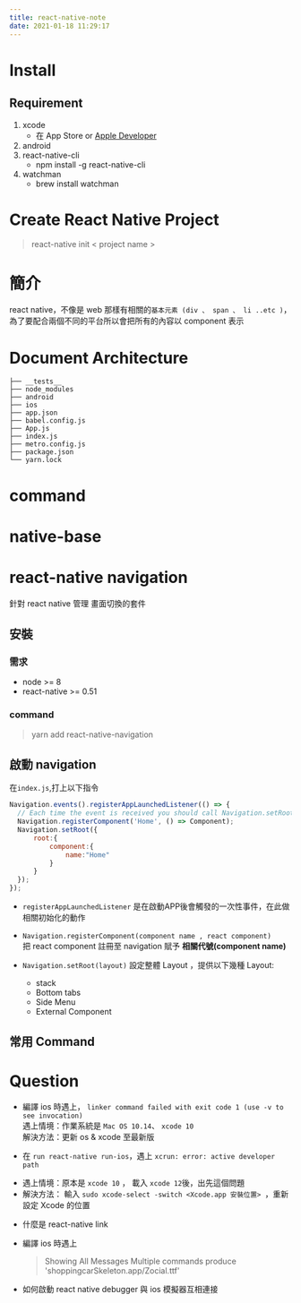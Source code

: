 ```yaml
---
title: react-native-note
date: 2021-01-18 11:29:17
---
```


# Install

## Requirement

1. xcode
   - 在 App Store or [Apple Developer](https://developer.apple.com/download/more/)
2. android
3. react-native-cli
   - npm install -g react-native-cli
4. watchman
   - brew install watchman

# Create React Native Project

> react-native init < project name >

# 簡介

react native，不像是 web 那樣有相關的`基本元素 (div 、 span 、 li ..etc )`，為了要配合兩個不同的平台所以會把所有的內容以 component 表示

# Document Architecture

```
├── __tests__
├── node_modules
├── android
├── ios
├── app.json
├── babel.config.js
├── App.js
├── index.js
├── metro.config.js
├── package.json
└── yarn.lock
```

# command

# native-base

# react-native navigation

針對 react native 管理 畫面切換的套件

## 安裝
### 需求
- node >= 8
- react-native >= 0.51
### command
> yarn add react-native-navigation

## 啟動 navigation
在`index.js`,打上以下指令
```javascript
Navigation.events().registerAppLaunchedListener(() => {
  // Each time the event is received you should call Navigation.setRoot
  Navigation.registerComponent('Home', () => Component);
  Navigation.setRoot({
      root:{
          component:{
              name:"Home"
          }
      }
  });
});

```

- `registerAppLaunchedListener` 是在啟動APP後會觸發的一次性事件，在此做相關初始化的動作

- `Navigation.registerComponent(component name , react component)`  
把 react component 註冊至 navigation 賦予 **相關代號(component name)**
 
- `Navigation.setRoot(layout)` 設定整體 Layout ，提供以下幾種 Layout:
    - stack
    - Bottom tabs
    - Side Menu
    - External Component

## 常用 Command


# Question

- 編譯 ios 時遇上， `linker command failed with exit code 1 (use -v to see invocation)`  
  遇上情境：作業系統是 `Mac OS 10.14`、 `xcode 10`  
  解決方法：更新 os & xcode 至最新版

- 在 `run react-native run-ios`，遇上 `xcrun: error: active developer path`

* 遇上情境：原本是 `xcode 10` ， 載入 `xcode 12`後，出先這個問題
* 解決方法： 輸入 `sudo xcode-select -switch <Xcode.app 安裝位置> `，重新設定 Xcode 的位置

- 什麼是 react-native link

- 編譯 ios 時遇上

  > Showing All Messages
  > Multiple commands produce 'shoppingcarSkeleton.app/Zocial.ttf'

- 如何啟動 react native debugger 與 ios 模擬器互相連接
